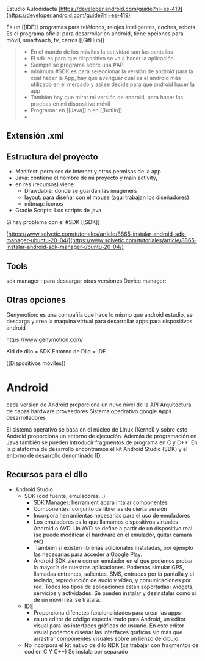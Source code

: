Estudio Autodidacta [https://developer.android.com/guide?hl=es-419](https://developer.android.com/guide?hl=es-419)


Es un [[IDE]]  programas para teléfonos, relojes inteligentes, coches, robots
Es el programa oficial para desarrollar en android, tiene opciones para móvil, smartwach, tv, carros
[[GitHub]]

>- En el mundo de los móviles la actividad son las pantallas
>- El sdk es para que dispositivo se va a hacer la aplicación
>- Siempre se programa sobre una #API
>- minimum #SDK es para seleccionar la versión de android para la cual hacer la App, hay que averiguar cual es el android más utilizado en el mercado y así se decide para que android hacer la app
>- También hay que mirar mi versión de android, para hacer las pruebas en mi dispositivo móvil
>- Programar en [[Java]] o en [[Kotlin]]
>- 


## Extensión .xml

## Estructura del proyecto

- Manifest: permisos de Internet y otros permisos de la app
- Java: contiene el nombre de mi proyecto y  main activity, 
- en res (recursos) viene:
	- Drawdable: donde se guardan las imageners
	- layout: para diseñar con el mouse (aqui trabajan los diseñadores)
	- mitmap: iconos
- Gradle Scripts: Los scripts de java 

Si hay problema con el #SDK [[SDK]]

[https://www.solvetic.com/tutoriales/article/8865-instalar-android-sdk-manager-ubuntu-20-04/](https://www.solvetic.com/tutoriales/article/8865-instalar-android-sdk-manager-ubuntu-20-04/)





## Tools 
sdk manager : para descargar otras versiones
Device manager:

## Otras opciones
Genymotion: es una compañía que hace lo mismo que android estudio, se descarga y  crea la maquina virtual para desarrollar apps para dispositivos android


https://www.genymotion.com/

Kid de dllo  = SDK
Entorno de Dllo  = IDE

[[Dispositivos móviles]]

# Android
cada version de Android proporciona un nuvo nivel de la API
Arquitectura de capas
	hardware proveedores
	Sistema opedrativo google
	Apps desarrolladores


El sistema operativo se basa en el núcleo de Linux (Kernel) y sobre este Android proporciona un entorno de ejecución. Además de programación en Java también se pueden introducir fragmentos de programa en C y C++. En la plataforma de desarrollo encontramos el kit Android Studio (SDK) y el entorno de desarrollo denominado ID.

## Recursos para el dllo

- Android Studio
	- SDK (cod fuente, emuladores...)
		- SDK Manager: herramient apara intalar componentes
		- Componentes: conjunto de librerias de cierta versión
		- Incorpora herramientas necesarias para el uso de emuladores
		- Los emuladores es lo que llamamos dispositivos virtuales Android o AVD. Un AVD se define a partir de un dispositivo real. (se puede modificar el hardware en el emulador, quitar camara etc)
		-  También si existen librerías adicionales instaladas, por ejemplo las necesarias para acceder a Google Play.
		- Android SDK viene con un emulador en el que podemos probar la mayoría de nuestras aplicaciones. Podemos simular GPS, llamadas entrantes, salientes, SMS, entradas por la pantalla y el teclado, reproducción de audio y vídeo, y comunicaciones por red. Todos los tipos de aplicaciones están soportadas: widgets, servicios y actividades. Se pueden instalar y desinstalar como si de un móvil real se tratara.
	- IDE
		-  Proporciona difenetes funcionalidades para crear las apps
		- es un editor de código especializado para Android, un editor visual para las interfaces gráficas de usuario. En este editor visual podemos diseñar las interfaces gráficas sin más que arrastrar componentes visuales sobre un lienzo de dibujo.
	- No incorpora el kit nativo de dllo NDK (xa trabajar con fragmentos de cod en C Y C++) Se instala por separado
	